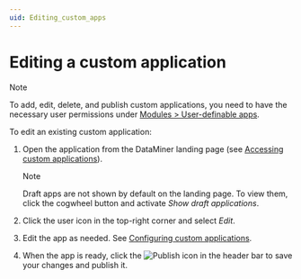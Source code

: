 ```yaml
---
uid: Editing_custom_apps
---
```


# Editing a custom application

> [!NOTE]
> To add, edit, delete, and publish custom applications, you need to have the necessary user permissions under [Modules > User-definable apps](xref:DataMiner_user_permissions#modules--user-definable-apps).

To edit an existing custom application:

1. Open the application from the DataMiner landing page (see [Accessing custom applications](xref:Accessing_custom_apps)).

   > [!NOTE]
   > Draft apps are not shown by default on the landing page. To view them, click the cogwheel button and activate *Show draft applications*.

1. Click the user icon in the top-right corner and select *Edit*.

1. Edit the app as needed. See [Configuring custom applications](xref:Configuring_custom_apps).

1. When the app is ready, click the ![Publish](~/user-guide/images/AppPublishIcon.png) icon in the header bar to save your changes and publish it.
